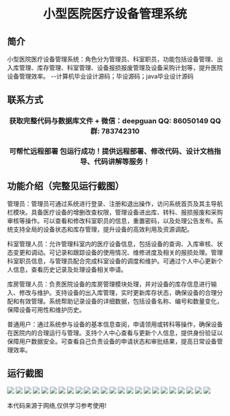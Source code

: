 <p><h1 align="center">小型医院医疗设备管理系统</h1></p>

## 简介
小型医院医疗设备管理系统：角色分为管理员、科室职员，功能包括设备管理、出入库管理、库存管理、科室管理、设备报损报废管理及设备采购计划等，提升医院设备管理效率。    --计算机毕业设计源码；毕设源码；java毕业设计源码


## 联系方式
<p><h3 align="center">获取完整代码与数据库文件 + 微信：deepguan QQ: 86050149 QQ群: 783742310</h3></p>
<p><h3 align="center">可帮忙远程部署 包运行成功！提供远程部署、修改代码、设计文档指导、代码讲解等服务！</h3></p>

## 功能介绍（完整见运行截图）
管理员：管理员可通过系统进行登录、注册和退出操作，访问系统首页及其主导航栏模块。具备医疗设备的增删改查权限，管理设备进出库、转科、报损报废和采购审核等操作。可以查看和修改科室职员的信息，重置密码，以及处理公告发布。系统支持全局的设备状态和库存管理，提升设备的高效利用及资源调配。

科室管理人员：允许管理科室内的医疗设备信息，包括设备的查询、入库审核、状态变更和调动。可记录和跟踪设备的使用情况、维修进度及相关的报损处理。管理科室职员信息，与管理员配合完成科室设备的调度和维护。可通过个人中心更新个人信息，查看历史记录及处理设备相关申请。

库房管理人员：负责医院设备的库房管理模块处理，并对设备的库存信息进行输入、修改与维护。支持设备的出入库管理，实时更新库存状态，确保设备的合理分配和有效管理。系统帮助记录设备的详细数据，包括设备名称、编号和数量变化，保障设备可用性和维护历史。

普通用户：通过系统参与设备的基本信息查阅，申请领用或转科等操作，确保设备在医院内的合理运行与管理。支持个人中心查看与更新个人信息，提供身份验证以保障用户数据安全。可查看自己负责设备的申请状态和审批结果，提高日常设备管理效率。


## 运行截图
![](img/001.jpg)
![](img/002.jpg)
![](img/003.jpg)
![](img/004.jpg)
![](img/005.jpg)
![](img/006.jpg)
![](img/007.jpg)
![](img/008.jpg)
![](img/009.jpg)
![](img/010.jpg)
![](img/011.jpg)
![](img/012.jpg)
![](img/013.jpg)
![](img/014.jpg)
![](img/015.jpg)
![](img/016.jpg)
![](img/017.jpg)
![](img/018.jpg)
![](img/019.jpg)
![](img/020.jpg)
![](img/021.jpg)
![](img/022.jpg)
![](img/023.jpg)
![](img/024.jpg)

<p>本代码来源于网络,仅供学习参考使用!</p>
